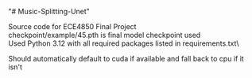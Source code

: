 "# Music-Splitting-Unet" 

Source code for ECE4850 Final Project\
checkpoint/example/45.pth is final model checkpoint used\
Used Python 3.12 with all required packages listed in requirements.txt\

Should automatically default to cuda if available and fall back to cpu if it isn't